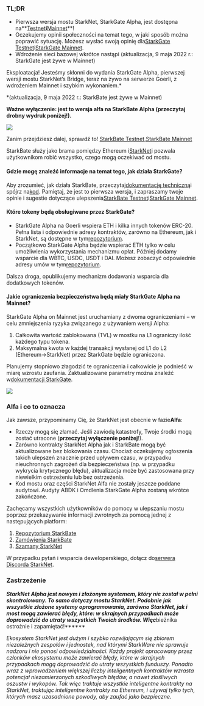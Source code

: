 ### TL;DR

* Pierwsza wersja mostu StarkNet, StarkGate Alpha, jest dostępna na**[Testnet](https://goerli.starkgate.starknet.io/)**i**[Mainnet](https://starkgate.starknet.io/)**!
* Oczekujemy opinii społeczności na temat tego, w jaki sposób można poprawić sytuację. Możesz wysłać swoją opinię dla[StarkGate Testnet](https://forms.reform.app/starkware/StarkGate_Feedback/yhyalh)i[StarkGate Mainnet](https://forms.reform.app/TeRuSp/StarkGate-Feedback-Mainnet/bcoscx).
* Wdrożenie sieci bazowej wkrótce nastąpi (aktualizacja, 9 maja 2022 r.: StarkGate jest żywe w Mainnet)

Eksploatacja! Jesteśmy skłonni do wydania StarkGate Alpha, pierwszej wersji mostu StarkNet’s Bridge, teraz na żywo na serwerze Goerli, z wdrożeniem Mainnet i szybkim wykonaniem.*

\*(aktualizacja, 9 maja 2022 r.: StarkBate jest żywe w Mainnet)

**Ważne wyłączenie: jest to wersja alfa na StarkBate Alpha (przeczytaj drobny wydruk poniżej!).**

![](/assets/starkgate_01.png)

Zanim przejdziesz dalej, sprawdź to! [StarkBate Testnet](https://goerli.starkgate.starknet.io/),[StarkBate Mainnet](https://starkgate.starknet.io/)

StarkBate służy jako brama pomiędzy Ethereum i[StarkNet](https://starknet.io/)i pozwala użytkownikom robić wszystko, czego mogą oczekiwać od mostu.

#### **Gdzie mogę znaleźć informacje na temat tego, jak działa StarkGate?**

Aby zrozumieć, jak działa StarkBate, przeczytaj[dokumentację techniczną](https://docs.starknet.io/docs/L1%3C%3EL2%20Communication/token-bridge)i spójrz na[kod](https://github.com/starkware-libs/starkgate-contracts/tree/main/src/starkware/starknet/apps/starkgate). Pamiętaj, że jest to pierwsza wersja, i zapraszamy twoje opinie i sugestie dotyczące ulepszenia[StarkBate Testnet](https://forms.reform.app/starkware/StarkGate_Feedback/yhyalh)i[StarkGate Mainnet](https://forms.reform.app/TeRuSp/StarkGate-Feedback-Mainnet/bcoscx).

#### **Które tokeny będą obsługiwane przez StarkGate?**

* StarkGate Alpha na Goerli wspiera ETH i kilka innych tokenów ERC-20. Pełna lista i odpowiednie adresy kontraktów, zarówno na Ethereum, jak i StarkNet, są dostępne w tym[repozytorium](https://github.com/starkware-libs/starknet-addresses).
* Początkowo StarkGate Alpha będzie wspierać ETH tylko w celu umożliwienia wykorzystania mechanizmu opłat. Później dodamy wsparcie dla WBTC, USDC, USDT i DAI. Możesz zobaczyć odpowiednie adresy umów w tym[repozytorium](https://github.com/starkware-libs/starknet-addresses/blob/master/bridged_tokens/mainnet.json).

Dalsza droga, opublikujemy mechanizm dodawania wsparcia dla dodatkowych tokenów.

#### **Jakie ograniczenia bezpieczeństwa będą miały StarkGate Alpha na Mainnet?**

StarkGate Alpha on Mainnet jest uruchamiany z dwoma ograniczeniami – w celu zmniejszenia ryzyka związanego z używaniem wersji Alpha:

1. Całkowita wartość zablokowana (TVL) w mostku na L1 ograniczy ilość każdego typu tokena.
2. Maksymalna kwota w każdej transakcji wysłanej od L1 do L2 (Ethereum→StarkNet) przez StarkGate będzie ograniczona.

Planujemy stopniowo złagodzić te ograniczenia i całkowicie je podnieść w miarę wzrostu zaufania. Zaktualizowane parametry można znaleźć w[dokumentacji StarkGate](https://docs.starknet.io/docs/L1%3C%3EL2%20Communication/token-bridge).

![](/assets/starkgate_02.png)

### Alfa i co to oznacza

Jak zawsze, przypominamy Cię, że StarkNet jest obecnie w fazie**Alfa**:

* Rzeczy mogą się złamać. Jeśli zawiodą katastrofy, Twoje środki mogą zostać utracone (**przeczytaj wyłączenie poniżej**!).
* Zarówno kontrakty StarkNet Alpha jak i StarkBate mogą być aktualizowane bez blokowania czasu. Chociaż oczekujemy ogłoszenia takich ulepszeń znacznie przed upływem czasu, w przypadku nieuchronnych zagrożeń dla bezpieczeństwa (np. w przypadku wykrycia krytycznego błędu), aktualizacja może być zastosowana przy niewielkim ostrzeżeniu lub bez ostrzeżenia.
* Kod mostu oraz części StarkNet Alfa nie zostały jeszcze poddane audytowi. Audyty ABDK i Omdlenia StarkGate Alpha zostaną wkrótce zakończone.

Zachęcamy wszystkich użytkowników do pomocy w ulepszaniu mostu poprzez przekazywanie informacji zwrotnych za pomocą jednej z następujących platform:

1. [Repozytorium StarkBate](https://github.com/starkware-libs/starkgate-frontend)
2. [Zamówienia StarkBate](https://github.com/starkware-libs/starkgate-contracts/tree/main/src/starkware/starknet/apps/starkgate)
3. [Szamany StarkNet](http://community.starknet.io/)

W przypadku pytań i wsparcia deweloperskiego, dołącz do[serwera Discorda StarkNet](https://discord.gg/uJ9HZTUk2Y).

### Zastrzeżenie

***StarkNet Alpha jest nowym i złożonym systemem, który nie został w pełni skontrolowany. To samo dotyczy mostu StarkNet. Podobnie jak wszystkie złożone systemy oprogramowania, zarówno StarkNet, jak i most mogą zawierać błędy, które: w skrajnych przypadkach może doprowadzić do utraty wszystkich Twoich środków. Więc***bieżnika ostrożnie i zapamiętać!******

*Ekosystem StarkNet jest dużym i szybko rozwijającym się zbiorem niezależnych zespołów i jednostek, nad którymi StarkWare nie sprawuje nadzoru i nie ponosi odpowiedzialności. Każdy projekt opracowany przez członków ekosystemu może zawierać błędy, które w skrajnych przypadkach mogą doprowadzić do utraty wszystkich funduszy. Ponadto wraz z wprowadzeniem większej liczby inteligentnych kontraktów wzrasta potencjał niezamierzonych szkodliwych błędów, a nawet złośliwych oszustw i wykopów. Tak więc traktuje wszystkie inteligentne kontrakty na StarkNet, traktując inteligentne kontrakty na Ethereum, i używaj tylko tych, których masz uzasadnione powody, aby zaufać jako bezpieczne.*